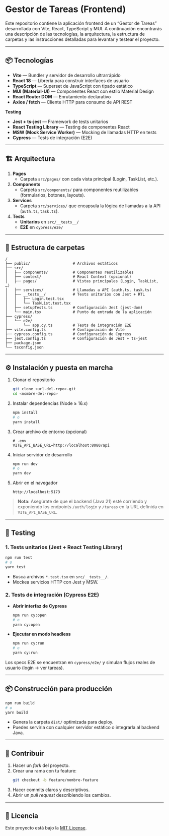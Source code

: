 # Gestor de Tareas (Frontend)

Este repositorio contiene la aplicación frontend de un “Gestor de Tareas” desarrollada con Vite, React, TypeScript y MUI. A continuación encontrarás una descripción de las tecnologías, la arquitectura, la estructura de carpetas y las instrucciones detalladas para levantar y testear el proyecto.

---

## 📦 Tecnologías

- **Vite** — Bundler y servidor de desarrollo ultrarrápido  
- **React 18** — Librería para construir interfaces de usuario  
- **TypeScript** — Superset de JavaScript con tipado estático  
- **MUI (Material-UI)** — Componentes React con estilo Material Design  
- **React Router DOM** — Enrutamiento declarativo  
- **Axios / fetch** — Cliente HTTP para consumo de API REST  

**Testing**  
- **Jest + ts-jest** — Framework de tests unitarios  
- **React Testing Library** — Testing de componentes React  
- **MSW (Mock Service Worker)** — Mocking de llamadas HTTP en tests  
- **Cypress** — Tests de integración (E2E)  

---

## 🏗 Arquitectura

1. **Pages**  
   - Carpeta `src/pages/` con cada vista principal (Login, TaskList, etc.).  
2. **Components**  
   - Carpeta `src/components/` para componentes reutilizables (formularios, botones, layouts).  
3. **Services**  
   - Carpeta `src/services/` que encapsula la lógica de llamadas a la API (`auth.ts`, `task.ts`).   
4. **Tests**  
   - **Unitarios** en `src/__tests__/`  
   - **E2E** en `cypress/e2e/`  

---

## 📁 Estructura de carpetas

```
/
├── public/                   # Archivos estáticos
├── src/
│   ├── components/           # Componentes reutilizables
│   ├── context/              # React Context (opcional)
│   ├── pages/                # Vistas principales (Login, TaskList, …)
│   ├── services/             # Llamadas a API (auth.ts, task.ts)
│   ├── __tests__/            # Tests unitarios con Jest + RTL
│   │   ├── Login.test.tsx
│   │   └── TaskList.test.tsx
│   ├── setupTests.ts         # Configuración Jest (jest-dom)
│   └── main.tsx              # Punto de entrada de la aplicación
├── cypress/
│   └── e2e/
│       └── app.cy.ts         # Tests de integración E2E
├── vite.config.ts            # Configuración de Vite
├── cypress.config.ts         # Configuración de Cypress
├── jest.config.ts            # Configuración de Jest + ts-jest
├── package.json
└── tsconfig.json
```

---

## ⚙️ Instalación y puesta en marcha

1. Clonar el repositorio  
   ```bash
   git clone <url-del-repo>.git
   cd <nombre-del-repo>
   ```

2. Instalar dependencias (Node ≥ 16.x)  
   ```bash
   npm install
   # o
   yarn install
   ```

3. Crear archivo de entorno (opcional)  
   ```env
   # .env
   VITE_API_BASE_URL=http://localhost:8080/api
   ```

4. Iniciar servidor de desarrollo  
   ```bash
   npm run dev
   # o
   yarn dev
   ```

5. Abrir en el navegador  
   ```
   http://localhost:5173
   ```

> **Nota:** Asegúrate de que el backend (Java 21) esté corriendo y exponiendo los endpoints `/auth/login` y `/tareas` en la URL definida en `VITE_API_BASE_URL`.

---

## 🧪 Testing

### 1. Tests unitarios (Jest + React Testing Library)

```bash
npm run test
# o
yarn test
```

- Busca archivos `*.test.tsx` en `src/__tests__/`.
- Mockea servicios HTTP con Jest y MSW.

### 2. Tests de integración (Cypress E2E)

- **Abrir interfaz de Cypress**  
  ```bash
  npm run cy:open
  # o
  yarn cy:open
  ```
- **Ejecutar en modo headless**  
  ```bash
  npm run cy:run
  # o
  yarn cy:run
  ```

Los specs E2E se encuentran en `cypress/e2e/` y simulan flujos reales de usuario (login → ver tareas).

---

## 📦 Construcción para producción

```bash
npm run build
# o
yarn build
```

- Genera la carpeta `dist/` optimizada para deploy.
- Puedes servirla con cualquier servidor estático o integrarla al backend Java.

---

## 🤝 Contribuir

1. Hacer un _fork_ del proyecto.  
2. Crear una rama con tu feature:  
   ```bash
   git checkout -b feature/nombre-feature
   ```
3. Hacer commits claros y descriptivos.  
4. Abrir un _pull request_ describiendo los cambios.

---

## 📄 Licencia

Este proyecto está bajo la [MIT License](LICENSE).
